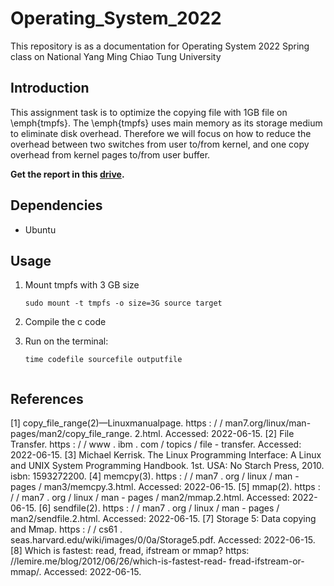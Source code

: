 # Operating_System_2022
This repository is as a documentation for Operating System 2022 Spring class on National Yang Ming Chiao Tung University




## Introduction
This assignment task is to optimize the copying file with 1GB file on \emph{tmpfs}. The \emph{tmpfs} uses main memory as its storage medium to eliminate disk overhead. Therefore we will focus on how to reduce the overhead between two switches from user to/from kernel, and one copy overhead from kernel pages to/from user buffer.

**Get the report in this [drive](https://reurl.cc/aNR1VD).**
## Dependencies
  - Ubuntu

## Usage
1. Mount tmpfs with 3 GB size
      ```
      sudo mount -t tmpfs -o size=3G source target
      ```
2. Compile the c code
3. Run on the terminal: 
      ```
      time codefile sourcefile outputfile
      ```

      ```
  
## References
[1] copy_file_range(2)—Linuxmanualpage. https : / /
man7.org/linux/man-pages/man2/copy_file_range.
2.html. Accessed: 2022-06-15.
[2] File Transfer. https : / / www . ibm . com / topics / file -
transfer. Accessed: 2022-06-15.
[3] Michael Kerrisk. The Linux Programming Interface:
A Linux and UNIX System Programming Handbook.
1st. USA: No Starch Press, 2010. isbn: 1593272200.
[4] memcpy(3). https : / / man7 . org / linux / man - pages /
man3/memcpy.3.html. Accessed: 2022-06-15.
[5] mmap(2). https : / / man7 . org / linux / man - pages /
man2/mmap.2.html. Accessed: 2022-06-15.
[6] sendfile(2). https : / / man7 . org / linux / man - pages /
man2/sendfile.2.html. Accessed: 2022-06-15.
[7] Storage 5: Data copying and Mmap. https : / / cs61 .
seas.harvard.edu/wiki/images/0/0a/Storage5.pdf.
Accessed: 2022-06-15.
[8] Which is fastest: read, fread, ifstream or mmap? https:
//lemire.me/blog/2012/06/26/which-is-fastest-read-
fread-ifstream-or-mmap/. Accessed: 2022-06-15.

